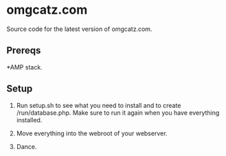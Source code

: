 omgcatz.com
===========

Source code for the latest version of omgcatz.com.

Prereqs
-------

*AMP stack.

Setup
-----

1. Run setup.sh to see what you need to install and to create /run/database.php. Make sure to run it again when you have everything installed.

2. Move everything into the webroot of your webserver.

3. Dance.

